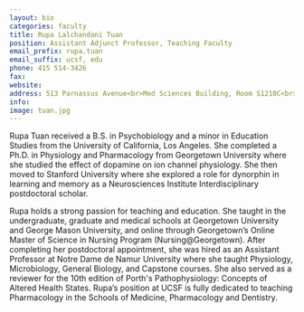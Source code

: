 ```yaml
---
layout: bio
categories: faculty
title: Rupa Lalchandani Tuan
position: Assistant Adjunct Professor, Teaching Faculty
email_prefix: rupa.tuan
email_suffix: ucsf, edu
phone: 415 514-3426
fax:
website:
address: 513 Parnassus Avenue<br>Med Sciences Building, Room S1210C<br>San Francisco, CA 94143-0450
info:
image: tuan.jpg
---
```

Rupa Tuan received a B.S. in Psychobiology and a minor in Education Studies from the University of California, Los Angeles. She completed a Ph.D. in Physiology and Pharmacology from Georgetown University where she studied the effect of dopamine on ion channel physiology. She then moved to Stanford University where she explored a role for dynorphin in learning and memory as a Neurosciences Institute Interdisciplinary postdoctoral scholar.

Rupa holds a strong passion for teaching and education. She taught in the undergraduate, graduate and medical schools at Georgetown University and George Mason University, and online through Georgetown’s Online Master of Science in Nursing Program (Nursing@Georgetown). After completing her postdoctoral appointment, she was hired as an Assistant Professor at Notre Dame de Namur University where she taught Physiology, Microbiology, General Biology, and Capstone courses. She also served as a reviewer for the 10th edition of Porth's Pathophysiology: Concepts of Altered Health States. Rupa’s position at UCSF is fully dedicated to teaching Pharmacology in the Schools of Medicine, Pharmacology and Dentistry.
